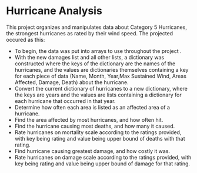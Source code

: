# Hurricane Analysis

This project organizes and manipulates data about Category 5 Hurricanes, the strongest hurricanes as rated by their wind speed.  The projected occured as this:
- To begin, the data was put into arrays to use throughout the project .
- With the new damages list and all other lists, a dictionary was constructed where the keys of the dictionary are the names of the hurricanes, and the values are dictionaries themselves containing a key for each piece of data (Name, Month, Year,Max Sustained Wind, Areas Affected, Damage, Death) about the hurricane.
- Convert the current dictionary of hurricanes to a new dictionary, where the keys are years and the values are lists containing a dictionary for each hurricane that occurred in that year.
- Determine how often each area is listed as an affected area of a hurricane.
- Find the area affected by most hurricanes, and how often hit.
- Find the hurricane causing most deaths, and how many it caused.
- Rate hurricanes on mortality scale according to the ratings provided, with key being rating and value being upper bound of deaths with that rating.
- Find hurricane causing greatest damage, and how costly it was.
- Rate hurricanes on damage scale according to the ratings provided, with key being rating and value being upper bound of damage for that rating.
